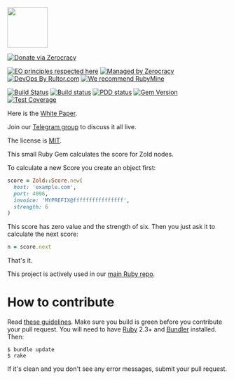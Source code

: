 <img src="http://www.zold.io/logo.svg" width="92px" height="92px"/>

[![Donate via Zerocracy](https://www.0crat.com/contrib-badge/CAZPZR9FS.svg)](https://www.0crat.com/contrib/CAZPZR9FS)

[![EO principles respected here](http://www.elegantobjects.org/badge.svg)](http://www.elegantobjects.org)
[![Managed by Zerocracy](https://www.0crat.com/badge/CAZPZR9FS.svg)](https://www.0crat.com/p/CAZPZR9FS)
[![DevOps By Rultor.com](http://www.rultor.com/b/yegor256/zold)](http://www.rultor.com/p/yegor256/zold)
[![We recommend RubyMine](http://www.elegantobjects.org/rubymine.svg)](https://www.jetbrains.com/ruby/)

[![Build Status](https://travis-ci.org/zold-io/zold-score.svg)](https://travis-ci.org/zold-io/zold-score)
[![Build status](https://ci.appveyor.com/api/projects/status/f4ct91inx6nfb5eg?svg=true)](https://ci.appveyor.com/project/yegor256/zold-score)
[![PDD status](http://www.0pdd.com/svg?name=zold-io/zold-score)](http://www.0pdd.com/p?name=zold-io/zold-score)
[![Gem Version](https://badge.fury.io/rb/zold-score.svg)](http://badge.fury.io/rb/zold-score)
[![Test Coverage](https://img.shields.io/codecov/c/github/zold-io/zold-score.svg)](https://codecov.io/github/zold-io/zold-score?branch=master)

Here is the [White Paper](https://papers.zold.io/wp.pdf).

Join our [Telegram group](https://t.me/zold_io) to discuss it all live.

The license is [MIT](https://github.com/zold-io/zold-score/blob/master/LICENSE.txt).

This small Ruby Gem calculates the score for Zold nodes.

To calculate a new Score you create an object first:

```ruby
score = Zold::Score.new(
  host: 'example.com',
  port: 4096,
  invoice: 'MYPREFIX@ffffffffffffffff',
  strength: 6
)
```

This score has zero value and the strength of six. Then you just ask it to calculate the next score:

```ruby
n = score.next
```

That's it.

This project is actively used in our [main Ruby repo](https://github.com/zold-io/zold).

# How to contribute

Read [these guidelines](https://www.yegor256.com/2014/04/15/github-guidelines.html).
Make sure you build is green before you contribute
your pull request. You will need to have [Ruby](https://www.ruby-lang.org/en/) 2.3+ and
[Bundler](https://bundler.io/) installed. Then:

```
$ bundle update
$ rake
```

If it's clean and you don't see any error messages, submit your pull request.
